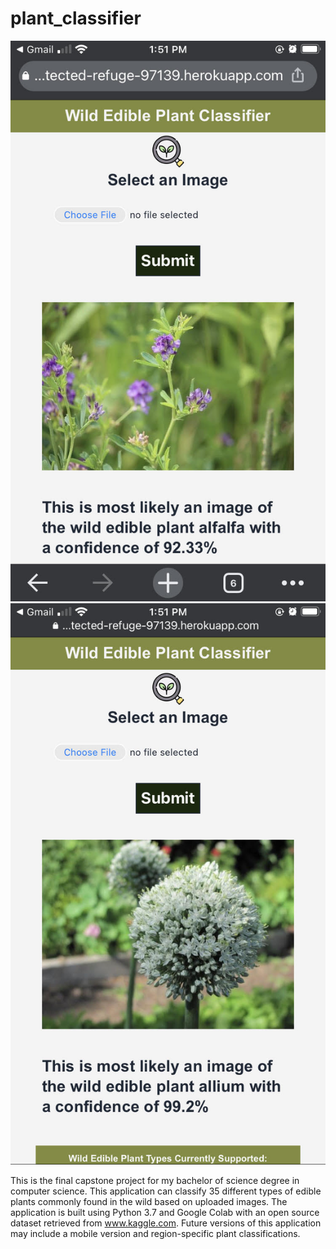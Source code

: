 # plant_classifier

![alt text](https://github.com/lefthandedcoder/plant_classifier/blob/main/static/iphone_screenshot.jpg?raw=true)
![alt text](https://github.com/lefthandedcoder/plant_classifier/blob/main/static/iphone_screenshot2.jpg?raw=true)

This is the final capstone project for my bachelor of science degree in computer science. 
This application can classify 35 different types of edible plants commonly found in the wild based on uploaded images.
The application is built using Python 3.7 and Google Colab with an open source dataset retrieved from www.kaggle.com.
Future versions of this application may include a mobile version and region-specific plant classifications.

